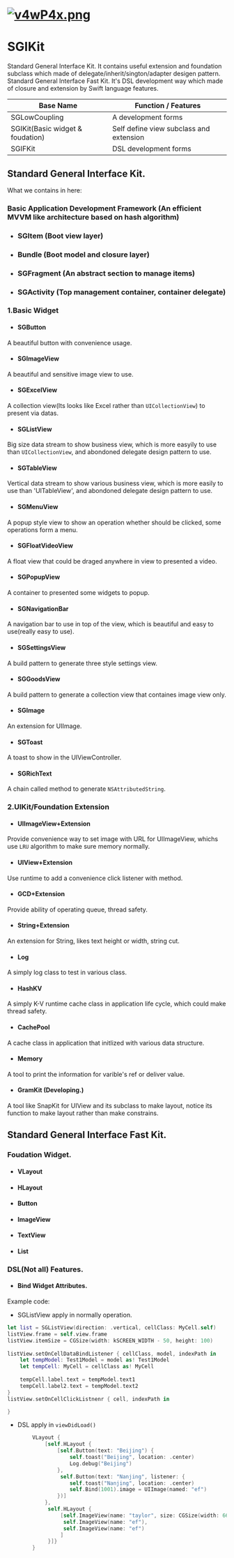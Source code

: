 # [![v4wP4x.png](https://s1.ax1x.com/2022/08/31/v4wP4x.png)](https://imgse.com/i/v4wP4x)
# SGIKit
Standard General Interface Kit. It contains useful extension and foundation subclass which made of delegate/inherit/sington/adapter desigen pattern.
Standard General Interface Fast Kit. It's DSL development way which made of closure and extension by Swift language features.


|Base Name| Function / Features|
|-|-|
|SGLowCoupling| A development forms|
|SGIKit(Basic widget & foudation)| Self define view subclass and extension|
|SGIFKit| DSL development forms|

## Standard General Interface Kit.

What we contains in here:

### Basic Application Development Framework (An efficient MVVM like architecture based on hash algorithm)

- ### SGItem (Boot view layer)

- ### Bundle (Boot model and closure layer)

- ### SGFragment (An abstract section to manage items)

- ### SGActivity (Top management container, container delegate)

### 1.Basic Widget

- #### SGButton 
A beautiful button with convenience usage.

- #### SGImageView
A beautiful and sensitive image view to use.

- #### SGExcelView
A collection view(Its looks like Excel rather than `UICollectionView`) to present via datas.

- #### SGListView
Big size data stream to show business view, which is more easyily to use than `UICollectionView`, and abondoned delegate design pattern to use.

- #### SGTableView
Vertical data stream to show various business view, which is more easily to use than 'UITableView', and abondoned delegate design pattern to use.

- #### SGMenuView
A popup style view to show an operation whether should be clicked, some operations form a menu.

- #### SGFloatVideoView
A float view that could be draged anywhere in view to presented a video.

- #### SGPopupView
A container to presented some widgets to popup.

- #### SGNavigationBar
A navigation bar to use in top of the view, which is beautiful and easy to use(really easy to use).

- #### SGSettingsView
A build pattern to generate three style settings view.

- #### SGGoodsView
A build pattern to generate a collection view that containes image view only.

- #### SGImage
An extension for UIImage.

- #### SGToast
A toast to show in the UIViewController.

- #### SGRichText
A chain called method to generate `NSAttributedString`.

### 2.UIKit/Foundation Extension

- #### UIImageView+Extension
Provide convenience way to set image with URL for UIImageView, whichs use `LRU` algorithm to make sure memory normally.

- #### UIView+Extension
Use runtime to add a convenience click listener with method.

- #### GCD+Extension
Provide ability of operating queue, thread safety.

- #### String+Extension
An extension for String, likes text height or width, string cut.

- #### Log
A simply log class to test in various class.

- #### HashKV
A simply K-V runtime cache class in application life cycle, which could make thread safety.

- #### CachePool
A cache class in application that initlized with various data structure.

- #### Memory
A tool to print the information for varible's ref or deliver value.

- #### GramKit (Developing.)
A tool like SnapKit for UIView and its subclass to make layout, notice its function to make layout rather than make constrains.

## Standard General Interface Fast Kit.

### Foudation Widget.

- #### VLayout

- #### HLayout

- #### Button

- #### ImageView

- #### TextView

- #### List

### DSL(Not all) Features.

- #### Bind Widget Attributes.


Example code:

- SGListView apply in normally operation.
```swift
let list = SGListView(direction: .vertical, cellClass: MyCell.self)
listView.frame = self.view.frame
listView.itemSize = CGSize(width: kSCREEN_WIDTH - 50, height: 100)
        
listView.setOnCellDataBindListener { cellClass, model, indexPath in
    let tempModel: Test1Model = model as! Test1Model
    let tempCell: MyCell = cellClass as! MyCell
            
    tempCell.label.text = tempModel.text1
    tempCell.label2.text = tempModel.text2
}
listView.setOnCellClickListnenr { cell, indexPath in

}
```
 

- DSL apply in `viewDidLoad()`
```swift
        VLayout {
            [self.HLayout {
                [self.Button(text: "Beijing") {
                    self.toast("Beijing", location: .center)
                    Log.debug("Beijing")
                },
                 self.Button(text: "Nanjing", listener: {
                    self.toast("Nanjing", location: .center)
                    self.Bind(1001).image = UIImage(named: "ef")
                })]
            },
             self.HLayout {
                 [self.ImageView(name: "taylor", size: CGSize(width: 66, height: 66), bind: 1001),
                  self.ImageView(name: "ef"),
                  self.ImageView(name: "ef")
                 ]
             }]}   
        }
```
